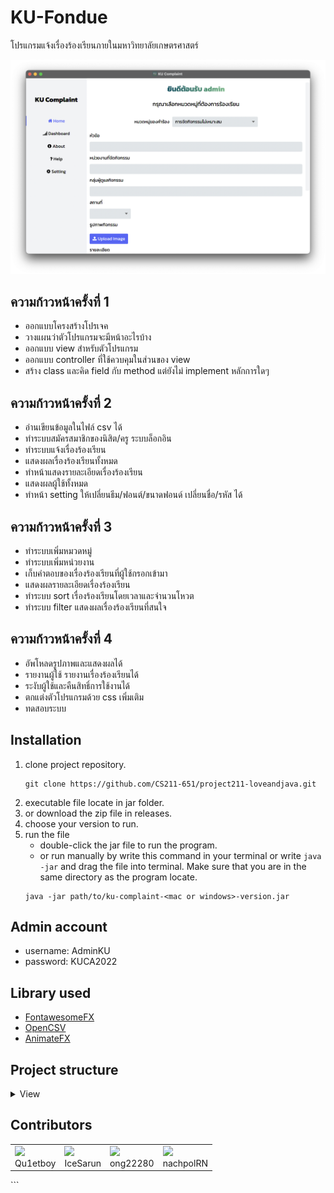 # KU-Fondue

โปรแกรมแจ้งเรื่องร้องเรียนภายในมหาวิทยาลัยเกษตรศาสตร์

![](readme_image/program_sample.png)

## ความก้าวหน้าครั้งที่ 1

- ออกแบบโครงสร้างโปรเจค
- วางแผนว่าตัวโปรแกรมจะมีหน้าอะไรบ้าง
- ออกแบบ view สําหรับตัวโปรแกรม
- ออกแบบ controller ที่ใช้ควบคุมในส่วนของ view
- สร้าง class และคิด field กับ method แต่ยังไม่ implement หลักการใดๆ

## ความก้าวหน้าครั้งที่ 2

- อ่านเขียนข้อมูลในไฟล์ csv ได้
- ทําระบบสมัครสมาชิกของนิสิต/ครู ระบบล็อกอิน
- ทําระบบแจ้งเรื่องร้องเรียน
- แสดงผลเรื่องร้องเรียนทั้งหมด
- ทําหน้าแสดงรายละเอียดเรื่องร้องเรียน
- แสดงผลผู้ใช้ทั้งหมด
- ทําหน้า setting ให้เปลี่ยนธีม/ฟอนต์/ขนาดฟอนด์ เปลี่ยนชื่อ/รหัส ได้

## ความก้าวหน้าครั้งที่ 3

- ทําระบบเพิ่มหมวดหมู่
- ทําระบบเพิ่มหน่วยงาน
- เก็บคําตอบของเรื่องร้องเรียนที่ผู้ใช้กรอกเข้ามา
- แสดงผลรายละเอียดเรื่องร้องเรียน
- ทําระบบ sort เรื่องร้องเรียนโดยเวลาและจํานวนโหวต
- ทําระบบ filter แสดงผลเรื่องร้องเรียนที่สนใจ

## ความก้าวหน้าครั้งที่ 4

- อัพโหลดรูปภาพและแสดงผลได้
- รายงานผู้ใช้ รายงานเรื่องร้องเรียนได้
- ระงับผู้ใช้และคืนสิทธิ์การใช้งานได้
- ตกแต่งตัวโปรแกรมด้วย css เพิ่มเติม
- ทดสอบระบบ

## Installation

1. clone project repository.
   ```
   git clone https://github.com/CS211-651/project211-loveandjava.git
   ```
2. executable file locate in jar folder.
3. or download the zip file in releases.
4. choose your version to run.
5. run the file
   - double-click the jar file to run the program.
   - or run manually by write this command in your terminal or write `java -jar` and drag the file into terminal. Make sure that you are in the same directory as the program locate.
   ```
   java -jar path/to/ku-complaint-<mac or windows>-version.jar
   ```

## Admin account

- username: AdminKU
- password: KUCA2022

## Library used

- [FontawesomeFX](https://mvnrepository.com/artifact/de.jensd/fontawesomefx-fontawesome/4.7.0-9.1.2)
- [OpenCSV](https://opencsv.sourceforge.net/)
- [AnimateFX](https://github.com/Typhon0/AnimateFX)

## Project structure

<details>
  <summary>View</summary>
  
```
src/main
   ├── java
         ├── ku/cs
      ├── controllers
            ├── agency
                  ├── AddAgencyDialogController.java
                  ├── AddCategoryDialogController.java
                  ├── AgencyController.java
                  ├── AssignAgencyDialogController.java
                  ├── RenameAgencyDialogController.java
            ├── complaintcategory
                  ├── AddAttributeDialogController.java
                  ├── AddCategoryDialogController.java
                  ├── AddChoiceDialogController.java
                  ├── ComplaintCategoryDetail.java
                  ├── RenameAttributeDialogController
                  ├── RenameCategoryDialogController
                  ├── RenameChoiceDialogController
            ├── setting
                  ├── ChangeNameController.java
                  ├── ChangePasswordController.java
                  ├── ChangeUserNameController.java
                  ├── SettingDetailController.java
            ├── LoginDetailController.java
            ├── RegisterDetailController.java
            ├── MainApplicationDetailController.java
            ├── HomeDetailController.java
            ├── SettingDetailController.java
            ├── DashboardDetailController.java
            ├── ComplaintDetailController.java
            ├── ComplaintInfoController.java
            ├── ConfirmationDialogController.java
            ├── ManageComplaintController.java
            ├── ReportController.java
            ├── ReportDialogController.java
            ├── RequestUnsuspendDialogController.java
            ├── ShowUserDetailController.java
            ├── SuspendDialogController.java
            ├── TeacherRegisterController.java
      ├── models
            ├── Agency.java
            ├── AgencyList.java
            ├── Appearence.java
            ├── CategoryAttribute.java
            ├── CategoryAttributeList.java
            ├── Complaint.java
            ├── ComplaintCategory.java
            ├── ComplaintCategoryList.java
            ├── ComplaintList.java
            ├── Report.java
            ├── ReportList.java
            ├── Role.java
            ├── SuspendUser.java
            ├── SuspendUserList.java
            ├── User.java
            ├── UserList.java
      ├── services
            ├── collection
                  ├── Filterer
                  ├── Sorter
                  ├── DateComparator
                  ├── VoteComparator
            ├── DataSource.java
            ├── AgencyListDataSource.java
            ├── CategoryAttributeListDataSource.java
            ├── ComplaintCategoryListDataSource.java
            ├── ReportListDataSource.java
            ├── SuspendUserListDataSource.java
            ├── UserListDataSource.java
               ├── datastructure
                     ├── ListMap.java
                     ├── Pair.java
                     ├── TestListMap
      ├── module-info.java
   ├── resources/ku/cs
      ├── view
               ├── agency
                        ├── addAgencyDialog.fxml
                        ├── addCategoryDialgo.fxml
                        ├── agency.fxml
                        ├── assignAgencyDialog.fxml
                        ├── renameAgencyDialog.fxml
               ├── complaintCategory
                        ├── addAttributeDialog.fxml
                        ├── addCategoryDialog.fxml
                        ├── addChoiceDialog.fxml
                        ├── complaintCategory.fxml
                        ├── renameAttributeDialog.fxml
                        ├── renameCategoryDialog.fxml
                        ├── renameChoiceDialog.fxml
               ├── login.fxml
               ├── register.fxml
               ├── main-application.fxml
               ├── home.fxml
               ├── about.fxml
               ├── help.fxml
               ├── setting.fxml
               ├── dashboard.fxml
               ├── complaint.fxml
               ├── complaintDetail.fxml
               ├── confirmationDialog.fxml
               ├── manageComplaint.fxml
               ├── report.fxml
               ├── requestUnsuspendDialog.fxml
               ├── showUser.fxml
               ├── suspendDialog.fxml
               ├── teacher-register.fxml

      ├── css
               ├── fonts
                        ├── Helvetica.css
                        ├── Kanit.css
                        ├── Sarabun.css
               ├── fontSize
                        ├── 12px.css
                        ├── 16px.css
                        ├── 18px.css
                        ├── 20px.css
                        ├── 24px.css
               ├── themes
                        ├── dark.css
                        ├── light.css
                        ├── snow.css
               ├── main.css
               ├── login.css
               ├── register.css
               ├── request_suspend_dialog.css
               ├── dialog.css
      ├── images
               ├── arm.jpg
               ├── ice.jpg
               ├── non.jpg
               ├── ong.jpg
               ├── mountain-bg.jpg
               ├── ku-logo.jpg

```
</details>

## Contributors

<table>
<tr>
<td>
<a href="https://github.com/Qu1etboy">
<img src="https://contrib.rocks/image?repo=Qu1etboy/ku-complaint-webpage" />
</a>
<div>
Qu1etboy
</div>
</td>
<td>
<a href="https://github.com/IceSarun">
<img src="https://contrib.rocks/image?repo=IceSarun/git101" />
</a>
<div>
IceSarun
</div>
</td>
<td>
<a href="https://github.com/ong22280">
<img src="https://contrib.rocks/image?repo=ong22280/ong22280" />
</a>
<div>
ong22280
</div>
</td>
<td>
<a href="https://github.com/nachpolRN">
<img src="https://contrib.rocks/image?repo=nachpolRN/git101" />
</a>
<div>
nachpolRN
</div>
</td>
</tr>
</table>
```
